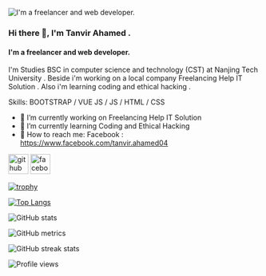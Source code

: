 ![I'm a freelancer and web developer.](https://img.wapka.org/008jc9.png)
### Hi there 👋, I'm Tanvir Ahamed .
#### I'm a freelancer and web developer.


I'm Studies BSC  in computer science and technology (CST) at Nanjing Tech University . Beside i'm working on a local company Freelancing Help IT Solution . Also i'm learning coding and ethical hacking .

Skills: BOOTSTRAP / VUE JS / JS / HTML / CSS

- 🏃 I’m currently working on Freelancing Help IT Solution 
- 📖 I’m currently learning Coding and Ethical Hacking 
- 🎯 How to reach me: Facebook : https://www.facebook.com/tanvir.ahamed04 


[<img src='https://cdn.jsdelivr.net/npm/simple-icons@3.0.1/icons/github.svg' alt='github' height='40'>](https://github.com/tanvir-ahamed04)  [<img src='https://cdn.jsdelivr.net/npm/simple-icons@3.0.1/icons/facebook.svg' alt='facebook' height='40'>](https://www.facebook.com/tanvir.ahamed04)  

[![trophy](https://github-profile-trophy.vercel.app/?username=tanvir-ahamed04)](https://github.com/ryo-ma/github-profile-trophy)

[![Top Langs](https://github-readme-stats.vercel.app/api/top-langs/?username=tanvir-ahamed04)](https://github.com/anuraghazra/github-readme-stats)

![GitHub stats](https://github-readme-stats.vercel.app/api?username=tanvir-ahamed04&show_icons=true)  

![GitHub metrics](https://metrics.lecoq.io/tanvir-ahamed04)  

![GitHub streak stats](https://streak-stats.demolab.com/?user=tanvir-ahamed04)  

![Profile views](https://gpvc.arturio.dev/tanvir-ahamed04)  
